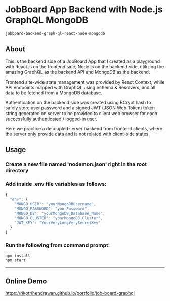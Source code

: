 # JobBoard App Backend with Node.js GraphQL MongoDB

`jobboard-backend-graph-ql-react-node-mongodb`

## About

This is the backend side of a JobBoard App that I created as a playground with React.js on the frontend side, Node.js on the backend side, utilizing the amazing GraphQL as the backend API and MongoDB as the backend.

Frontend site-wide state management was provided by React Context, while API endpoints mapped with GraphQL using Schema & Resolvers, and all data to be fetched from a MongoDB database.

Authentication on the backend side was created using BCrypt hash to safely store user password and a signed JWT (JSON Web Token) token string generated on server to be 
provided to client web browser for each successfully authenticated / logged-in user.

Here we practice a decoupled server backend from frontend clients, where the server only provide data and is not related with client-side states.

## Usage
### Create a new file named 'nodemon.json' right in the root directory

### Add inside .env file variables as follows:
```js
{
  "env": {
    "MONGO_USER": "yourMongoDBUsername",
    "MONGO_PASSWORD": "yourPassword",
    "MONGO_DB": "yourMongoDB_Database_Name",
    "MONGO_CLUSTER": "yourMongoDB_Cluster",
    "JWT_KEY": "YourVeryLongVerySecretKey"
  }
}
```
### Run the following from command prompt:
```js
npm install
npm start
```

----------------
## Online Demo
<https://rikotrihendrawan.github.io/portfolio/job-board-graphql>
